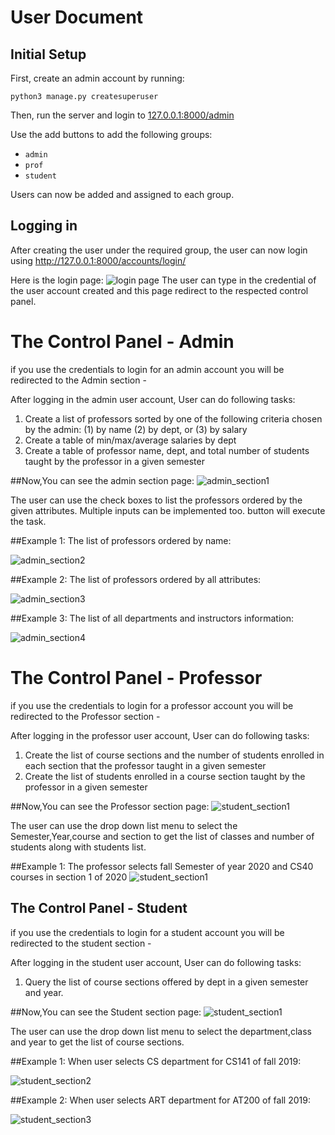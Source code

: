 
   
# User Document

## Initial Setup

First, create an admin account by running:

`python3 manage.py createsuperuser`

Then, run the server and login to [127.0.0.1:8000/admin](127.0.0.1:8000/admin)

Use the add buttons to add the following groups:

- `admin`
- `prof`
- `student`

Users can now be added and assigned to each group.



## Logging in
After creating the user under the required group, the user can now login using http://127.0.0.1:8000/accounts/login/ 

Here is the login page:
![login page](images/login_new.PNG)
The user can type in the credential of the user account created and this page redirect to the respected control panel.


# The Control Panel - Admin
if you use the credentials to login for an admin account you will be redirected to the Admin section -

After logging in the admin user account, User can do following tasks:
1. Create a list of professors sorted by one of the following criteria chosen by the admin: (1) by name (2) by dept, or (3) by salary
2. Create a table of min/max/average salaries by dept
3. Create a table of professor name, dept, and total number of students taught by the professor in a given semester
   
##Now,You can see the admin section page:
![admin_section1](images/admin_sec.PNG)

The user can use the check boxes to list the professors ordered by the given attributes. Multiple inputs can be implemented too.
button will execute the task.

##Example 1: The list of professors ordered by name:

![admin_section2](images/admin_new1.PNG)

##Example 2: The list of professors ordered by all attributes:

![admin_section3](images/admin_new2.PNG)

##Example 3: The list of all departments and instructors information:

![admin_section4](images/admin_new3.PNG)

# The Control Panel - Professor
if you use the credentials to login for a professor account you will be redirected to the Professor section -

After logging in the professor user account, User can do following tasks:

1. Create the list of course sections and the number of students enrolled in each section that the professor taught in a given semester
2. Create the list of students enrolled in a course section taught by the professor in a given semester

##Now,You can see the Professor section page:
![student_section1](images/Professor2.PNG)

The user can use the drop down list menu to select the Semester,Year,course and section to get the list of classes and number of students along with students list.

##Example 1: The professor selects fall Semester of year 2020 and CS40 courses in section 1 of 2020 
![student_section1](images/Professor1.PNG)
## The Control Panel - Student

if you use the credentials to login for a student account you will be redirected to the student section -

After logging in the student user account, User can do following tasks:
1. Query the list of course sections offered by dept in a given semester and year.

##Now,You can see the Student section page:
![student_section1](images/student_section1.png)

The user can use the drop down list menu to select the department,class and year to get the list of course sections.

##Example 1: When user selects CS department for CS141 of fall 2019:

![student_section2](images/student_section2.png)

##Example 2: When user selects ART department for AT200 of fall 2019:

![student_section3](images/student_section3.png)
